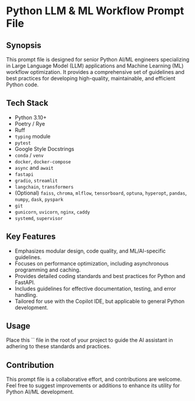 # Python LLM & ML Workflow  Prompt File
## Synopsis

This prompt file is designed for senior Python AI/ML engineers specializing in Large Language Model (LLM) applications and Machine Learning (ML) workflow optimization. It provides a comprehensive set of guidelines and best practices for developing high-quality, maintainable, and efficient Python code.

## Tech Stack

- Python 3.10+
- Poetry / Rye
- Ruff
- `typing` module
- `pytest`
- Google Style Docstrings
- `conda` / `venv`
- `docker`, `docker-compose`
- `async` and `await`
- `fastapi`
- `gradio`, `streamlit`
- `langchain`, `transformers`
- (Optional) `faiss`, `chroma`, `mlflow`, `tensorboard`, `optuna`, `hyperopt`, `pandas`, `numpy`, `dask`, `pyspark`
- `git`
- `gunicorn`, `uvicorn`, `nginx`, `caddy`
- `systemd`, `supervisor`

## Key Features

- Emphasizes modular design, code quality, and ML/AI-specific guidelines.
- Focuses on performance optimization, including asynchronous programming and caching.
- Provides detailed coding standards and best practices for Python and FastAPI.
- Includes guidelines for effective documentation, testing, and error handling.
- Tailored for use with the Copilot IDE, but applicable to general Python development.

## Usage

Place this `` file in the root of your project to guide the AI assistant in adhering to these standards and practices.

## Contribution

This prompt file is a collaborative effort, and contributions are welcome. Feel free to suggest improvements or additions to enhance its utility for Python AI/ML development.